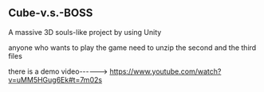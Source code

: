 ## Cube-v.s.-BOSS
A massive 3D souls-like project by using Unity

anyone who wants to play the game need to  unzip the second and the third files

there is a demo video------> https://www.youtube.com/watch?v=uMM5HGug6Ek#t=7m02s
